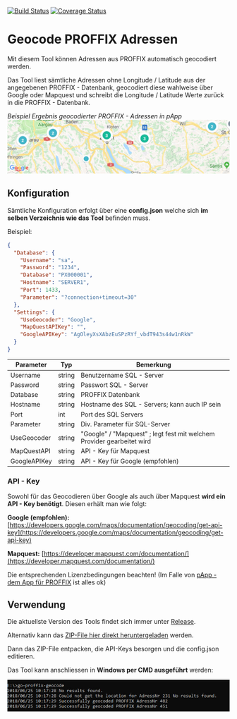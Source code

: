 [![Build Status](https://travis-ci.org/pitwch/go-proffix-geocode.svg?branch=master)](https://travis-ci.org/pitwch/go-proffix-geocode)
[![Coverage Status](https://coveralls.io/repos/github/pitwch/go-proffix-geocode/badge.svg?branch=master)](https://coveralls.io/github/pitwch/go-proffix-geocode?branch=master)

# Geocode PROFFIX Adressen

Mit diesem Tool können Adressen aus PROFFIX automatisch geocodiert werden.

Das Tool liest sämtliche Adressen ohne Longitude / Latitude aus der angegebenen PROFFIX - Datenbank, geocodiert diese wahlweise über Google oder Mapquest
und schreibt die Longitude / Latitude Werte zurück in die PROFFIX - Datenbank.

*Beispiel Ergebnis geocodierter PROFFIX - Adressen in pApp*
![alt text](https://raw.githubusercontent.com/pitwch/go-proffix-geocode/master/assets/img/geocode_proffix_papp.jpg "Beispiel Verwendung mit pApp")

## Konfiguration

Sämtliche Konfiguration erfolgt über eine **config.json** welche sich **im selben Verzeichnis wie das Tool** befinden muss.

Beispiel:

```json
{
  "Database": {
    "Username": "sa",
    "Password": "1234",
    "Database": "PX000001",
    "Hostname": "SERVER1",
    "Port": 1433,
    "Parameter": "?connection+timeout=30"
  },
  "Settings": {
    "UseGeocoder": "Google",
    "MapQuestAPIKey": "",
    "GoogleAPIKey": "AgOleyXsXAbzEuSPzRYf_vbdT943s44w1nRkW"
  }
}

```

| Parameter    | Typ    | Bemerkung                                                              |
|--------------|--------|------------------------------------------------------------------------|
| Username     | string | Benutzername SQL - Server                                              |
| Password     | string | Passwort SQL - Server                                                  |
| Database     | string | PROFFIX Datenbank                                                      |
| Hostname     | string | Hostname des SQL - Servers; kann auch IP sein                          |
| Port         | int    | Port des SQL Servers                                                   |
| Parameter    | string | Div. Parameter für SQL-Server                                          |
| UseGeocoder  | string | "Google" / "Mapquest" ; legt fest mit welchem Provider gearbeitet wird |
| MapQuestAPI  | string | API - Key für Mapquest                                                 |
| GoogleAPIKey | string | API - Key für Google (empfohlen)                                       |


### API - Key ###

Sowohl für das Geocodieren über Google als auch über Mapquest **wird ein API - Key benötigt**. Diesen erhält man wie folgt:

**Google (empfohlen):** [https://developers.google.com/maps/documentation/geocoding/get-api-key](https://developers.google.com/maps/documentation/geocoding/get-api-key)

**Mapquest:** [https://developer.mapquest.com/documentation/](https://developer.mapquest.com/documentation/)


Die entsprechenden Lizenzbedingungen beachten!
(Im Falle von [pApp - dem App für PROFFIX](https://www.proffixapp.ch) ist alles ok)


## Verwendung

Die aktuellste Version des Tools findet sich immer unter [Release](https://github.com/pitwch/go-proffix-geocode/releases/latest).

Alternativ kann das [ZIP-File hier direkt heruntergeladen](https://github.com/pitwch/go-proffix-geocode/files/2132369/go-proffix-geocode.zip) werden.

Dann das ZIP-File entpacken, die API-Keys besorgen und die config.json editieren.

Das Tool kann anschliessen in **Windows per CMD ausgeführt** werden:

![alt text](https://raw.githubusercontent.com/pitwch/go-proffix-geocode/master/assets/img/cmd_geocode.jpg "Kommandozeile PROFFIX geocodieren")
